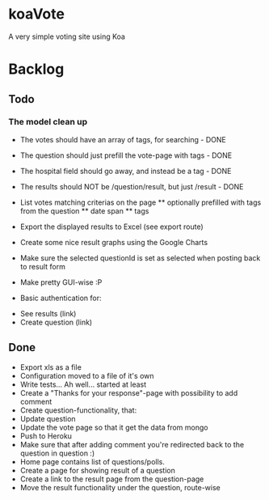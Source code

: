 koaVote
=======

A very simple voting site using Koa

# Backlog

## Todo
### The model clean up
* The votes should have an array of tags, for searching - DONE
* The question should just prefill the vote-page with tags - DONE
* The hospital field should go away, and instead be a tag - DONE
* The results should NOT be /question/result, but just /result - DONE
* List votes matching criterias on the page
** optionally prefilled with tags from the question
** date span
** tags


* Export the displayed results to Excel (see export route)
* Create some nice result graphs using the Google Charts
* Make sure the selected questionId is set as selected when posting back to result form
* Make pretty GUI-wise :P
* Basic authentication for:
- See results (link)
- Create question (link)

## Done
* Export xls as a file
* Configuration moved to a file of it's own
* Write tests... Ah well... started at least
* Create a "Thanks for your response"-page with possibility to add comment
* Create question-functionality, that:
* Update question
* Update the vote page so that it get the data from mongo
* Push to Heroku
* Make sure that after adding comment you're redirected back to the question in question :)
* Home page contains list of questions/polls.
* Create a page for showing result of a question
* Create a link to the result page from the question-page
* Move the result functionality under the question, route-wise

